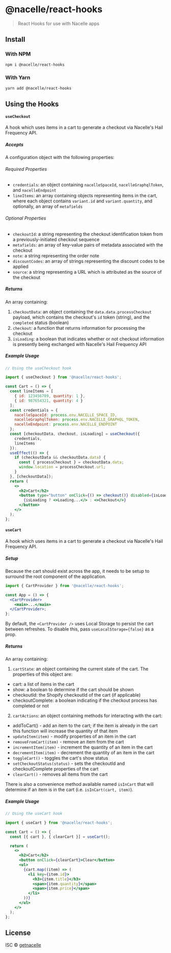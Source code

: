 # @nacelle/react-hooks

> React Hooks for use with Nacelle apps

## Install

### With NPM

```bash
npm i @nacelle/react-hooks
```

### With Yarn

```bash
yarn add @nacelle/react-hooks
```

## Using the Hooks

#### `useCheckout`

A hook which uses items in a cart to generate a checkout via Nacelle's Hail Frequency API.

##### Accepts

A configuration object with the following properties:

###### Required Properties

- `credentials`: an object containing `nacelleSpaceId`, `nacelleGraphqlToken`, and `nacelleEndpoint`
- `lineItems`: an array containing objects representing items in the cart, where each object contains `variant.id` and `variant.quantity`, and optionally, an array of `metafields`

###### Optional Properties

- `checkoutId`: a string representing the checkout identification token from a previously-initiated checkout sequence
- `metafields`: an array of key-value pairs of metadata associated with the checkout
- `note`: a string representing the order note
- `discountCodes`: an array of strings representing the discount codes to be applied
- `source`: a string representing a URL which is attributed as the source of the checkout

##### Returns

An array containing:

1. `checkoutData`: an object containing the `data.data.processCheckout` payload, which contains the checkout's `id` token (string), and the `completed` status (boolean)
2. `checkout`: a function that returns information for processing the checkout
3. `isLoading`: a boolean that indicates whether or not checkout information is presently being exchanged with Nacelle's Hail Frequency API

##### Example Usage

```jsx
// Using the useCheckout hook

import { useCheckout } from '@nacelle/react-hooks';

const Cart = () => {
  const lineItems = [
    { id: 123456789, quantity: 1 },
    { id: 987654321, quantity: 4 }
  ];
  const credentials = {
    nacelleSpaceId: process.env.NACELLE_SPACE_ID,
    nacelleGraphqlToken: process.env.NACELLE_GRAPHQL_TOKEN,
    nacelleEndpoint: process.env.NACELLE_ENDPOINT
  };
  const [checkoutData, checkout, isLoading] = useCheckout({
    credentials,
    lineItems
  });
  useEffect(() => {
    if (checkoutData && checkoutData.data) {
      const { processCheckout } = checkoutData.data;
      window.location = processCheckout.url;
    }
  }, [checkoutData]);
  return (
    <>
      <h2>Cart</h2>
      <button type="button" onClick={() => checkout()} disabled={isLoading}>
        {isLoading ? <>Loading...</> : <>Checkout</>}
      </button>
    </>
  );
};
```

#### `useCart`

A hook which uses items in a cart to generate a checkout via Nacelle's Hail Frequency API.

##### Setup

Because the cart should exist across the app, it needs to be setup to surround the root component of the application.

```jsx
import { CartProvider } from '@nacelle/react-hooks';

const App = () => {
  <CartProvider>
    <main>...</main>
  </CartProvider>;
};
```

By default, the `<CartProvider />` uses Local Storage to persist the cart between refreshes. To disable this, pass `useLocalStorage={false}` as a prop.

##### Returns

An array containing:

1. `cartState`: an object containing the current state of the cart. The properties of this object are:

- cart: a list of items in the cart
- show: a boolean to determine if the cart should be shown
- checkoutId: the Shopify checkoutId of the cart (if applicable)
- checkoutComplete: a boolean indicating if the checkout process has completed or not

2. `cartActions`: an object containing methods for interacting with the cart:

- addToCart() - add an item to the cart; if the item is already in the cart this function will increase the quantity of that item
- `updateItem(item)` - modify properties of an item in the cart
- `removeFromCart(item)` - remove an item from the cart
- `incrementItem(item)` - increment the quantity of an item in the cart
- `decrementItem(item)` - decrement the quantity of an item in the cart
- `toggleCart()` - toggles the cart's show status
- `setCheckoutStatus(status)` - sets the checkoutId and checkoutComplete properties of the cart
- `clearCart()` - removes all items from the cart

There is also a convenience method available named `isInCart` that will determine if an item is in the cart (i.e. `isInCart(cart, item)`).

##### Example Usage

```jsx
// Using the useCart hook

import { useCart } from '@nacelle/react-hooks';

const Cart = () => {
  const [{ cart }, { clearCart }] = useCart();

  return (
    <>
      <h2>Cart</h2>
      <button onClick={clearCart}>Clear</button>
      <ul>
        {cart.map((item) => (
          <li key={item.id}>
            <h3>{item.title}</h3>
            <span>{item.quantity}</span>
            <span>{item.price}</span>
          </li>
        ))}
      </ul>
    </>
  );
};
```

## License

ISC © [getnacelle](https://github.com/getnacelle)
